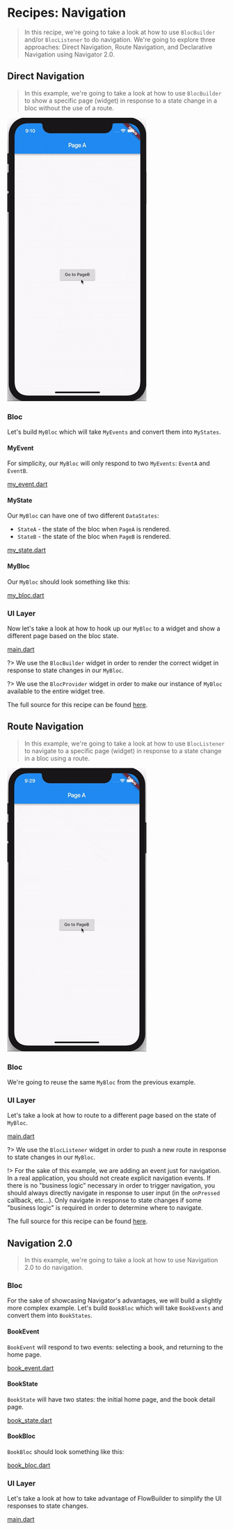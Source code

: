 # Recipes: Navigation

> In this recipe, we're going to take a look at how to use `BlocBuilder` and/or `BlocListener` to do navigation. We're going to explore three approaches: Direct Navigation, Route Navigation, and Declarative Navigation using Navigator 2.0.

## Direct Navigation

> In this example, we're going to take a look at how to use `BlocBuilder` to show a specific page (widget) in response to a state change in a bloc without the use of a route.

![demo](./assets/gifs/recipes_flutter_navigation_direct.gif)

### Bloc

Let's build `MyBloc` which will take `MyEvents` and convert them into `MyStates`.

#### MyEvent

For simplicity, our `MyBloc` will only respond to two `MyEvents`: `EventA` and `EventB`.

[my_event.dart](_snippets/recipes_flutter_navigation/my_event.dart.md ':include')

#### MyState

Our `MyBloc` can have one of two different `DataStates`:

- `StateA` - the state of the bloc when `PageA` is rendered.
- `StateB` - the state of the bloc when `PageB` is rendered.

[my_state.dart](_snippets/recipes_flutter_navigation/my_state.dart.md ':include')

#### MyBloc

Our `MyBloc` should look something like this:

[my_bloc.dart](_snippets/recipes_flutter_navigation/my_bloc.dart.md ':include')

### UI Layer

Now let's take a look at how to hook up our `MyBloc` to a widget and show a different page based on the bloc state.

[main.dart](_snippets/recipes_flutter_navigation/direct_navigation/main.dart.md ':include')

?> We use the `BlocBuilder` widget in order to render the correct widget in response to state changes in our `MyBloc`.

?> We use the `BlocProvider` widget in order to make our instance of `MyBloc` available to the entire widget tree.

The full source for this recipe can be found [here](https://gist.github.com/felangel/386c840aad41c7675ab8695f15c4cb09).

## Route Navigation

> In this example, we're going to take a look at how to use `BlocListener` to navigate to a specific page (widget) in response to a state change in a bloc using a route.

![demo](./assets/gifs/recipes_flutter_navigation_routes.gif)

### Bloc

We're going to reuse the same `MyBloc` from the previous example.

### UI Layer

Let's take a look at how to route to a different page based on the state of `MyBloc`.

[main.dart](_snippets/recipes_flutter_navigation/route_navigation/main.dart.md ':include')


?> We use the `BlocListener` widget in order to push a new route in response to state changes in our `MyBloc`.

!> For the sake of this example, we are adding an event just for navigation. In a real application, you should not create explicit navigation events. If there is no "business logic" necessary in order to trigger navigation, you should always directly navigate in response to user input (in the `onPressed` callback, etc...). Only navigate in response to state changes if some "business logic" is required in order to determine where to navigate.

The full source for this recipe can be found [here](https://gist.github.com/felangel/6bcd4be10c046ceb33eecfeb380135dd).

## Navigation 2.0

> In this example, we're going to take a look at how to use Navigation 2.0 to do navigation. 

### Bloc

For the sake of showcasing Navigator's advantages, we will build a slightly more complex example. 
Let's build `BookBloc` which will take `BookEvents` and convert them into `BookStates`.

#### BookEvent

`BookEvent` will respond to two events: selecting a book, and returning to the home page. 

[book_event.dart](_snippets/recipes_flutter_navigation/navigation2/book_event.dart.md ':include')

#### BookState

`BookState` will have two states: the initial home page, and the book detail page. 

[book_state.dart](_snippets/recipes_flutter_navigation/navigation2/book_state.dart.md ':include')

#### BookBloc

`BookBloc` should look something like this:

[book_bloc.dart](_snippets/recipes_flutter_navigation/navigation2/book_bloc.dart.md ':include')

### UI Layer

Let's take a look at how to take advantage of FlowBuilder to simplify the UI responses to state changes. 

[main.dart](_snippets/recipes_flutter_navigation/navigation2/main.dart.md ':include')
